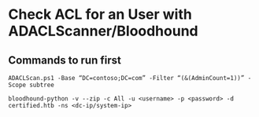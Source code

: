 # Check ACL for an User with ADACLScanner/Bloodhound

## Commands to run first

`ADACLScan.ps1 -Base “DC=contoso;DC=com” -Filter “(&(AdminCount=1))” -Scope subtree`

`bloodhound-python -v --zip -c All -u <username> -p <password> -d certified.htb -ns <dc-ip/system-ip>`
